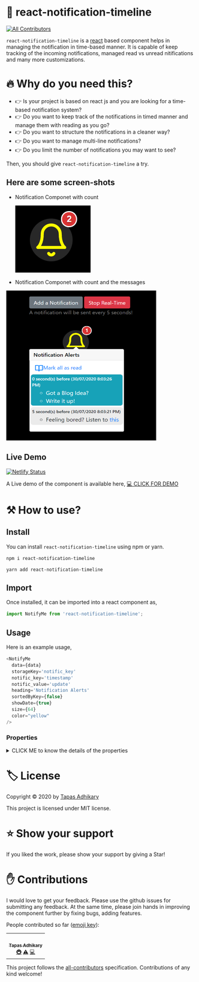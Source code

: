 # 🔔 react-notification-timeline
<!-- ALL-CONTRIBUTORS-BADGE:START - Do not remove or modify this section -->
[![All Contributors](https://img.shields.io/badge/all_contributors-1-orange.svg?style=flat-square)](#contributors-)
<!-- ALL-CONTRIBUTORS-BADGE:END -->
`react-notification-timeline` is a [react](https://reactjs.org/) based component helps in managing the notification in time-based manner. It is capable of keep tracking of the incoming notifications, managed read vs unread nitifications and many more customizations.

# 🔥 Why do you need this?
- 👉 Is your project is based on react js and you are looking for a time-based notification system? 
- 👉 Do you want to keep track of the notifications in timed manner and manage them with reading as you go? 
- 👉 Do you want to structure the notifications in a cleaner way?
- 👉 Do you want to manage multi-line notifications?
- 👉 Do you limit the number of notifications you may want to see?

Then, you should give `react-notification-timeline` a try. 

## Here are some screen-shots
- Notification Componet with count

  <img src="./static/notification.png" alt="notification " />
 
- Notification Componet with count and the messages

 <img src="./static/screen.png" alt="notification with messages" width="400" height="400">

## Live Demo
[![Netlify Status](https://api.netlify.com/api/v1/badges/3817c2b7-a17f-4bfb-ad90-008c03a5a4da/deploy-status)](https://app.netlify.com/sites/notify-timeline/deploys) 

A Live demo of the component is available here, [💻 CLICK FOR DEMO](https://notify-timeline.netlify.app/) 

# ⚒️ How to use?

## Install
You can install `react-notification-timeline` using npm or yarn.

```shell
npm i react-notification-timeline
```

```yarn
yarn add react-notification-timeline
```

## Import
Once installed, it can be imported into a react component as,

```js
import NotifyMe from 'react-notification-timeline';
```

## Usage
Here is an example usage,

```js
<NotifyMe
  data={data}
  storageKey='notific_key'
  notific_key='timestamp'
  notific_value='update'
  heading='Notification Alerts'
  sortedByKey={false}
  showDate={true}
  size={64}
  color="yellow"
/>
```

### Properties
<details><summary>CLICK ME to know the details of the properties</summary>
<p>

<table>
  <tr>
    <td> <b>Property</b> </td> 
    <td> <b>Description</b> </td>
    <td> <b>Required</b> </td>
    <td> <b>Example</b> </td>
  </tr>

  <tr>
    <td> color </td>
    <td> Color of the notification bell. </td>
    <td> No </td>
    <td> Color in Hexacode, rgb or string name. Default value is, <b>#FFFFFF</b></td>
  </tr>
  
  <tr>
    <td> data </td>
    <td> 
      Messages to show as notifications. This is expected to be an array of objects. The objects must have two properties.
      <ul>
        <li><b>timestamp:</b> is the timestamp of the time a message was geberated. This must be a of a type long and represent a timestamp.</li>
        <li><b>update:</b> is the message to show as notification.</li>
      </ul>
      Note: The keys timestamp and update can be customized as explained in other properties below.
    </td>
    <td> Yes </td>
    <td>
      
   ```js
      [
        {
          "update":"70 new employees are shifted",
          "timestamp":1596119688264
        },
        {
          "update":"Time to take a Break, TADA!!!",
          "timestamp":1596119686811
        }
      ]
   ```
   
   </td>
  </tr>
  
  <tr>
    <td> heading </td>
    <td> A header message for the Notification panel. </td>
    <td> No </td>
  <td> Any string of your choice. Default value is, <b>Notifications</b> </td>
  </tr>
  
  <tr>
    <td> multiLineSplitter </td>
    <td> In case the notification messages has to be splitted into multiple (bullet) items, you can specify a line splitter character. </td>
    <td> No </td>
    <td> Any Character like, # or a sequence of characters, #$#. Default value is, <b>\n</b></td>
  </tr>
    
  <tr>
    <td> notific_key </td>
    <td> Key in the data property that holds the timestamp value. </td>
    <td> Yes </td>
  <td> <b>timestamp</b>, <b>attime</b> or any string based key name in the data property.</td>
  </tr>
  
  <tr>
    <td> notific_value </td>
    <td> key in the data property that holds the notification message value. </td>
    <td> Yes </td>
    <td> <b>update</b>, <b>message</b> or any string based key name in the data property.</td>
  </tr>
  
  <tr>
    <td> showDate </td>
    <td> Notification messages shows the time by default. Pass true for this property, if you want to show time as well. Pass false otherwise. </td>
    <td> No </td>
    <td> Color in Hexacode, rgb or string name. Default value is, <b>false</b></td>
  </tr>
  
  <tr>
    <td> size </td>
    <td> Color of the notification bell. </td>
    <td> No </td>
    <td> Size values as, 16, 32, 48 etc. Default value is, <b>32</b></td>
  </tr>
  
  <tr>
    <td> sortedByKey </td>
    <td> Pass true if the data passed to this component is already sorted by time-based key. Pass false otherwise, the component will take care of the time sorting. </td>
    <td> No </td>
    <td> true or false. Default value is, <b>true</b></td>
  </tr>
  
  <tr>
    <td> storageKey </td>
    <td> It stores the last read message key in localstorage of the browser.</td>
    <td> No </td>
    <td> Any string of your choice. Default value is, <b>notification_timeline_storage_id</b></td>
  </tr>
</table>

</p>
</details>



# 🏷️ License
Copyright © 2020 by [Tapas Adhikary](https://tapasadhikary.com/)

This project is licensed under MIT license.

# ⭐ Show your support
If you liked the work, please show your support by giving a Star!

# ✋ Contributions
I would love to get your feedback. Please use the github issues for submitting any feedback. At the same time, please join hands in improving the component further by fixing bugs, adding features.

People contributed so far ([emoji key](https://allcontributors.org/docs/en/emoji-key)):

<!-- ALL-CONTRIBUTORS-LIST:START - Do not remove or modify this section -->
<!-- prettier-ignore-start -->
<!-- markdownlint-disable -->
<table>
  <tr>
    <td align="center"><a href="https://tapasadhikary.com"><img src="https://avatars1.githubusercontent.com/u/3633137?v=4" width="100px;" alt=""/><br /><sub><b>Tapas Adhikary</b></sub></a><br /><a href="#infra-atapas" title="Infrastructure (Hosting, Build-Tools, etc)">🚇</a> <a href="https://github.com/atapas/notifyme/commits?author=atapas" title="Tests">⚠️</a> <a href="https://github.com/atapas/notifyme/commits?author=atapas" title="Code">💻</a></td>
  </tr>
</table>

<!-- markdownlint-enable -->
<!-- prettier-ignore-end -->
<!-- ALL-CONTRIBUTORS-LIST:END -->

This project follows the [all-contributors](https://github.com/all-contributors/all-contributors) specification. Contributions of any kind welcome!
